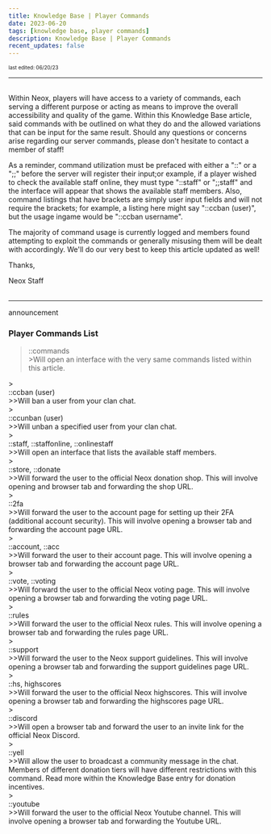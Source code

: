 ```yaml
---
title: Knowledge Base | Player Commands
date: 2023-06-20
tags: [knowledge base, player commands]
description: Knowledge Base | Player Commands
recent_updates: false
---
```

<font size="1">last edited: 06/20/23</font>

***
<br>
Within Neox, players will have access to a variety of commands, each serving a different purpose or acting as means to improve the overall accessibility and quality of the game. Within this Knowledge Base article, said commands with be outlined on what they do and the allowed variations that can be input for the same result. Should any questions or concerns arise regarding our server commands, please don't hesitate to contact a member of staff!

As a reminder, command utilization must be prefaced with either a "::" or a ";;" before the server will register their input;or example, if a player wished to check the available staff online, they must type "::staff" or ";;staff" and the interface will appear that shows the available staff members. Also, command listings that have brackets are simply user input fields and will not require the brackets; for example, a listing here might say "::ccban (user)", but the usage ingame would be "::ccban username".

The majority of command usage is currently logged and members found attempting to exploit the commands or generally misusing them will be dealt with accordingly. We'll do our very best to keep this article updated as well!

Thanks,

Neox Staff
<br><br>

***

<div class="spacer-large"></div>
<div class="changes-body">
    <div class="changes-body changes-row articletitle">
        <div class="changes-row-header">
            <span class="icon">
                <span class="material-symbols-outlined">announcement</span>
            </span>
            <h3>Player Commands List</h3>
        </div>
    </div>
</div>
<div class="spacer-medium"></div>

><div class="command-title">::commands</div>
>>Will open an interface with the very same commands listed within this article.<br>  
<div class="spacer-small"></div>
><div class="command-title">::ccban (user)</div>
>>Will ban a user from your clan chat. <br>
<div class="spacer-small"></div>
><div class="command-title">::ccunban (user)</div>
>>Will unban a specified user from your clan chat.<br>
<div class="spacer-small"></div>
><div class="command-title">::staff, ::staffonline, ::onlinestaff</div>
>>Will open an interface that lists the available staff members.<br>
<div class="spacer-small"></div>
><div class="command-title">::store, ::donate</div>
>>Will forward the user to the official Neox donation shop. This will involve opening and browser tab and forwarding the shop URL.<br>
<div class="spacer-small"></div>
><div class="command-title">::2fa</div>
>>Will forward the user to the account page for setting up their 2FA (additional account security). This will involve opening a browser tab and forwarding the account page URL.<br>
<div class="spacer-small"></div>
><div class="command-title">::account, ::acc</div>
>>Will forward the user to their account page. This will involve opening a browser tab and forwarding the account page URL.<br>
<div class="spacer-small"></div>
><div class="command-title">::vote, ::voting</div>
>>Will forward the user to the official Neox voting page. This will involve opening a browser tab and forwarding the voting page URL.<br>
<div class="spacer-small"></div>
><div class="command-title">::rules</div>
>>Will forward the user to the official Neox rules. This will involve opening a browser tab and forwarding the rules page URL.<br>
<div class="spacer-small"></div>
><div class="command-title">::support</div>
>>Will forward the user to the Neox support guidelines. This will involve opening a browser tab and forwarding the support guidelines page URL.<br>
<div class="spacer-small"></div>
><div class="command-title">::hs, highscores</div>
>>Will forward the user to the official Neox highscores. This will involve opening a browser tab and forwarding the highscores page URL.<br>
<div class="spacer-small"></div>
><div class="command-title">::discord</div>
>>Will open a browser tab and forward the user to an invite link for the official Neox Discord.<br>
<div class="spacer-small"></div>
><div class="command-title">::yell</div>
>>Will allow the user to broadcast a community message in the chat. Members of different donation tiers will have different restrictions with this command. Read more within the Knowledge Base entry for donation incentives.<br>
<div class="spacer-small"></div>
><div class="command-title">::youtube</div>
>>Will forward the user to the official Neox Youtube channel. This will involve opening a browser tab and forwarding the Youtube URL.<br>



